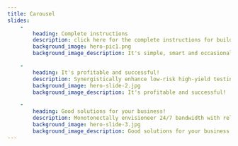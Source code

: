 ```yaml
---
title: Carousel
slides:
    -
        heading: Complete instructions
        description: click here for the complete instructions for building a MagicMirror²
        background_image: hero-pic1.png
        background_image_description: It's simple, smart and occasionally magical.

    -
        heading: It's profitable and successful!
        description: Synergistically enhance low-risk high-yield testing procedures with clicks-and-mortar architectures.<br>Compellingly revolutionize future-proof interfaces and.
        background_image: hero-slide-2.jpg
        background_image_description: It's profitable and successful!

    -
        heading: Good solutions for your business!
        description: Monotonectally envisioneer 24/7 bandwidth with reliable imperatives. Continually unleash unique<br>niches after go forward.
        background_image: hero-slide-3.jpg
        background_image_description: Good solutions for your business!
---
```

